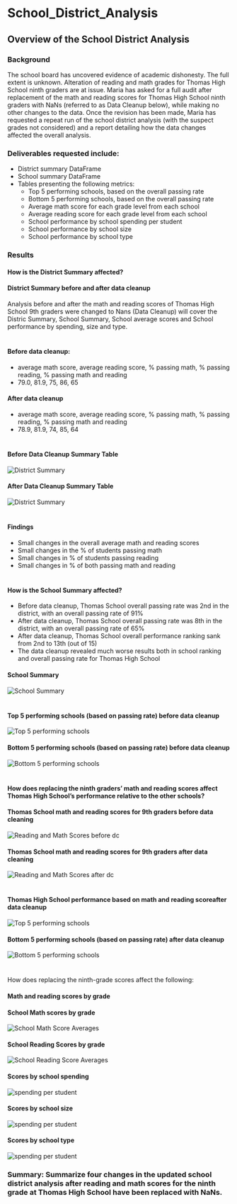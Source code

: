 # School_District_Analysis
## Overview of the School District Analysis
### Background
The school board has uncovered evidence of academic dishonesty.  The full extent is unknown.  Alteration of reading and math grades for Thomas High School ninth graders are at issue.  Maria has asked for a full audit after replacement of the math and reading scores for Thomas High School ninth graders with NaNs (referred to as Data Cleanup below), while making no other changes to the data. Once the revision has been made, Maria has requested a repeat run of the school district analysis (with the suspect grades not considered) and a report detailing how the data changes affected the overall analysis.

### Deliverables requested include:
* District summary DataFrame 
* School summary DataFrame 
* Tables presenting the following metrics:
    * Top 5 performing schools, based on the overall passing rate 
    * Bottom 5 performing schools, based on the overall passing rate 
    * Average math score for each grade level from each school 
    * Average reading score for each grade level from each school 
    * School performance by school spending per student 
    * School performance by school size 
    * School performance by school type 

### Results 

#### How is the District Summary affected?
#### District Summary before and after data cleanup
Analysis before and after the math and reading scores of Thomas High School 9th graders were changed to Nans (Data Cleanup) will cover the Distric Summary, School Summary, School average scores and School performance by spending, size and type.

#
#### Before data cleanup: 
* average math score, average reading score, % passing math, % passing reading, % passing math and reading
* 79.0, 81.9, 75, 86, 65
#### After data cleanup
* average math score, average reading score, % passing math, % passing reading, % passing math and reading
* 78.9, 81.9, 74, 85, 64
#
#### Before Data Cleanup Summary Table
![District Summary](https://github.com/jcsargis00/School_District_Analysis/blob/main/Resources/districtsummarybefore.PNG)
#### After Data Cleanup Summary Table
![District Summary](https://github.com/jcsargis00/School_District_Analysis/blob/main/Resources/districtsummary.PNG)
#
#### Findings
* Small changes in the overall average math and reading scores
* Small changes in the % of students passing math
* Small changes in % of students passing reading 
* Small changes in % of both passing math and reading
#
#### How is the School Summary affected?
* Before data cleanup, Thomas School overall passing rate was 2nd in the district, with an overall passing rate of 91%
* After data cleanup, Thomas School overall passing rate was  8th in the district, with an overall passing rate of 65%
* After data cleanup, Thomas School overall performance ranking sank from 2nd to 13th (out of 15)
* The data cleanup revealed much worse results both in school ranking and overall passing rate for Thomas High School
#### School Summary
![School Summary](https://github.com/jcsargis00/School_District_Analysis/blob/main/Resources/school_summary.PNG) 
#
#### Top 5 performing schools (based on passing rate) before data cleanup
![Top 5 performing schools](https://github.com/jcsargis00/School_District_Analysis/blob/main/Resources/topfive.PNG)
#### Bottom 5 performing schools (based on passing rate) before data cleanup
![Bottom 5 performing schools](https://github.com/jcsargis00/School_District_Analysis/blob/main/Resources/bottom5.PNG)
#
#### How does replacing the ninth graders’ math and reading scores affect Thomas High School’s performance relative to the other schools?
#### Thomas School math and reading scores for 9th graders before data cleaning
![Reading and Math Scores before dc](https://github.com/jcsargis00/School_District_Analysis/blob/main/Resources/schooloverallbefore.PNG)
#### Thomas School math and reading scores for 9th graders after data cleaning
![Reading and Math Scores after dc](https://github.com/jcsargis00/School_District_Analysis/blob/main/Resources/schooloverallpassingafter.PNG)
#
#### Thomas High School performance based on math and reading scoreafter data cleanup
![Top 5 performing schools](https://github.com/jcsargis00/School_District_Analysis/blob/main/Resources/topfive.PNG)
#### Bottom 5 performing schools (based on passing rate) after data cleanup
![Bottom 5 performing schools](https://github.com/jcsargis00/School_District_Analysis/blob/main/Resources/bottom5.PNG)
#
How does replacing the ninth-grade scores affect the following:
#### Math and reading scores by grade
#### School Math scores by grade
![School Math Score Averages](https://github.com/jcsargis00/School_District_Analysis/blob/main/Resources/averagemath.PNG)
#### School Reading Scores by grade
![School Reading Score Averages](https://github.com/jcsargis00/School_District_Analysis/blob/main/Resources/averagereading.PNG)
#### Scores by school spending
![spending per student](https://github.com/jcsargis00/School_District_Analysis/blob/main/Resources/spendingperstudent.PNG)

#### Scores by school size
![spending per student](https://github.com/jcsargis00/School_District_Analysis/blob/main/Resources/spendingbyschoolsize.PNG)
#### Scores by school type
![spending per student](https://github.com/jcsargis00/School_District_Analysis/blob/main/Resources/spendingbyschoolsize.PNG)
### Summary: Summarize four changes in the updated school district analysis after reading and math scores for the ninth grade at Thomas High School have been replaced with NaNs.